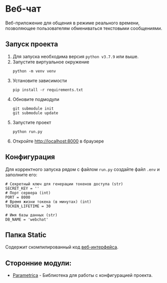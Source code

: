# Веб-чат
Веб-приложение для общения в режиме реального времени, позволяющее пользователям обмениваться текстовыми сообщениями.

## Запуск проекта
1. Для запуска необходима версия `python v3.7.9` или выше. 
2. Запустите виртуальное окружение 
   ```
   python -m venv venv
   ```
3. Установите зависимости
   ```
   pip install -r requirements.txt
   ```
5. Обновите подмодули
   ```
   git submodule init
   git submodule update
   ```
7. Запустите проект
   ```
   python run.py
   ```
8. Откройте [http://localhost:8000](http://localhost:8000/) в браузере

## Конфигурация
Для корректного запуска рядом с файлом `run.py` создайте файл `.env` и заполните его:
```
# Секретный ключ для генерации токенов доступа (str)
SECRET_KEY = ''
# Порт сервера (int)
PORT = 8000 
# Время жизни токена (в минутах) (int)
TOCKEN_LIFETIME = 30

# Имя базы данных (str)
DB_NAME = 'webchat'

```

## Папка Static
Содержит скомпилированный код [веб-интерфейса](https://github.com/alekslob/web_chat_front). 
## Сторонние модули:
- [Parametrica](https://github.com/FosterToster/parametrica) - Библиотека для работы с конфигурацией проекта.
